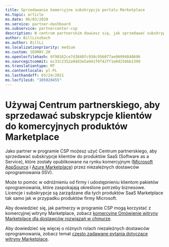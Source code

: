 ```yaml
---
title: Sprzedawanie komercyjne subskrypcje portalu Marketplace
ms.topic: article
ms.date: 06/03/2020
ms.service: partner-dashboard
ms.subservice: partnercenter-csp
description: W centrum partnerskim dowiesz się, jak sprzedawać subskrypcje klientów, aby SaaS produkty opublikowane na komercyjnej witrynie Marketplace przez niezależnych dostawców oprogramowania (ISV).
author: BillLinzbach
ms.author: BillLi
ms.localizationpriority: medium
ms.custom: SEOMAY.20
ms.openlocfilehash: 0f90162ce7d3848fc930c956077ae96994848696
ms.sourcegitcommit: ec33c2352a9dd3e5a941f0f42ff1e8d256bb2399
ms.translationtype: MT
ms.contentlocale: pl-PL
ms.lasthandoff: 03/24/2021
ms.locfileid: "105028455"
---
```

# <a name="use-partner-center-to-sell-customers-subscriptions-to-commercial-marketplace-products"></a>Używaj Centrum partnerskiego, aby sprzedawać subskrypcje klientów do komercyjnych produktów Marketplace

Jako partner w programie CSP możesz użyć Centrum partnerskiego, aby sprzedawać subskrypcje klientów do produktów SaaS (Software as a Service), które zostały opublikowane na rynku komercyjnym ([Microsoft AppSource](https://appsource.microsoft.com/) i [Azure Marketplace](https://azuremarketplace.microsoft.com/)) przez niezależnych dostawców oprogramowania (ISV).

Może to pomóc w odróżnieniu od firmy i udostępnieniu klientom pakietów oprogramowania, które zaspokajają określone potrzeby biznesowe. Licencje i subskrypcje są zarządzane dla tych produktów SaaS Marketplace tak samo jak w przypadku produktów firmy Microsoft.

Aby dowiedzieć się, jak partnerzy w programie CSP mogą korzystać z komercyjnej witryny Marketplace, zobacz [komercyjne Omówienie witryny Marketplace dla dostawców rozwiązań w chmurze](csp-commercial-marketplace-overview.md).

Aby dowiedzieć się więcej o różnych rolach niezależnych dostawców oprogramowania, zobacz temat [często zadawane pytania dotyczące witryny Marketplace](/azure/marketplace/marketplace-faq-publisher-guide).